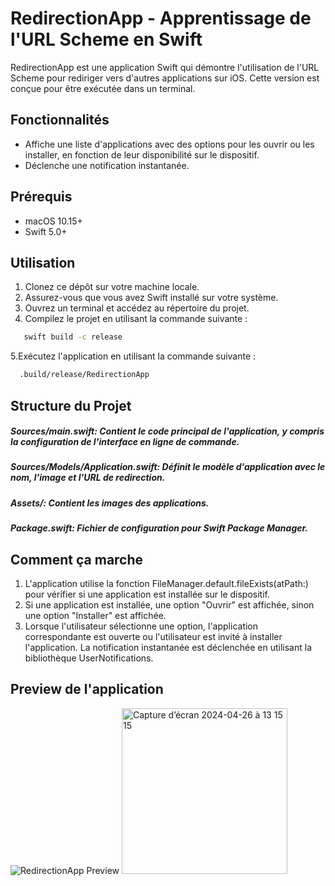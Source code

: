 # RedirectionApp - Apprentissage de l'URL Scheme en Swift

RedirectionApp est une application Swift qui démontre l'utilisation de l'URL Scheme pour rediriger vers d'autres applications sur iOS. Cette version est conçue pour être exécutée dans un terminal.

## Fonctionnalités

- Affiche une liste d'applications avec des options pour les ouvrir ou les installer, en fonction de leur disponibilité sur le dispositif.
- Déclenche une notification instantanée.

## Prérequis

- macOS 10.15+
- Swift 5.0+

## Utilisation

1. Clonez ce dépôt sur votre machine locale.
2. Assurez-vous que vous avez Swift installé sur votre système.
3. Ouvrez un terminal et accédez au répertoire du projet.
4. Compilez le projet en utilisant la commande suivante :
```bash
   swift build -c release
```
5.Exécutez l'application en utilisant la commande suivante :
```bash
  .build/release/RedirectionApp
```

## Structure du Projet

##### Sources/main.swift: Contient le code principal de l'application, y compris la configuration de l'interface en ligne de commande.
##### Sources/Models/Application.swift: Définit le modèle d'application avec le nom, l'image et l'URL de redirection.
##### Assets/: Contient les images des applications.
##### Package.swift: Fichier de configuration pour Swift Package Manager.

## Comment ça marche

1. L'application utilise la fonction FileManager.default.fileExists(atPath:) pour vérifier si une application est installée sur le dispositif.
2. Si une application est installée, une option "Ouvrir" est affichée, sinon une option "Installer" est affichée.
3. Lorsque l'utilisateur sélectionne une option, l'application correspondante est ouverte ou l'utilisateur est invité à installer l'application.
La notification instantanée est déclenchée en utilisant la bibliothèque UserNotifications.

## Preview de l'application 
![RedirectionApp Preview]("https://github.com/Akira98000/swift.UrlSchemeLearning/assets/75495075/d1f86e71-067f-475e-9772-58d06e3ffd7b")
<img width="265" alt="Capture d’écran 2024-04-26 à 13 15 15" src="https://github.com/Akira98000/swift.UrlSchemeLearning/assets/75495075/28648a49-7352-4e67-a4a5-dda4786cc8ff">

